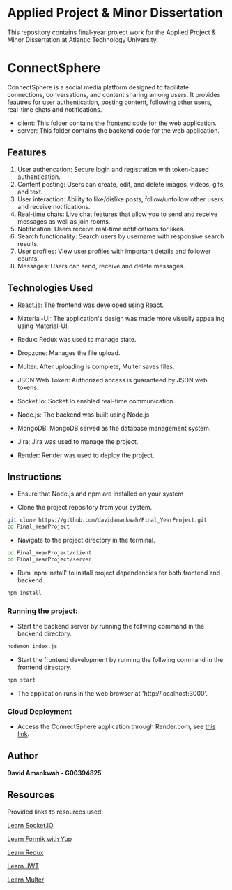 # Applied Project & Minor Dissertation
This repository contains final-year project work for the Applied Project & Minor Dissertation at Atlantic Technology University. 
# ConnectSphere
ConnectSphere is a social media platform designed to facilitate connections, conversations, and content sharing among users. It provides feautres for user authentication, posting content, following other users, real-time chats and notifications.

- client: This folder contains the frontend code for the web application.
- server: This folder contains the backend code for the web application.

<h2>Features </h2>

1. User authencation: Secure login and registration with token-based authentication.
2. Content posting: Users can create, edit, and delete images, videos, gifs, and text.
3. User interaction: Ability to like/dislike posts, follow/unfollow other users, and receive notifications. 
4. Real-time chats: Live chat features that allow you to send and receive messages as well as join rooms.
5. Notification: Users receive real-time notifications for likes.
6. Search functionality: Search users by username with responsive search results.
7. User profiles: View user profiles with important details and follower counts.
8. Messages: Users can send, receive and delete messages.


<h2>Technologies Used</h2>

* React.js: The frontend was developed using React.

* Material-UI: The application's design was made more visually appealing using Material-UI.

* Redux: Redux was used to manage state.

* Dropzone: Manages the file upload.

* Multer: After uploading is complete, Multer saves files.

* JSON Web Token: Authorized access is guaranteed by JSON web tokens.

* Socket.Io: Socket.Io enabled real-time communication.

* Node.js: The backend was built using Node.js

* MongoDB: MongoDB served as the database management system.

* Jira: Jira was used to manage the project.

* Render: Render was used to deploy the project.

<h2>Instructions</h2>

* Ensure that Node.js and npm are installed on your system

* Clone the project repository from your system.

```bash
git clone https://github.com/davidamankwah/Final_YearProject.git
cd Final_YearProject
```
* Navigate to the project directory in the terminal.

```bash
cd Final_YearProject/client
cd Final_YearProject/server
```
* Rum 'npm install' to install project dependencies for both frontend and backend.
 
 ```bash
npm install
```

<h3>Running the project: </h3>

* Start the backend server by running the follwing command in the backend directory. 

 ```bash
nodemon index.js
```

* Start the frontend development by running the follwing command in the frontend directory. 

 ```bash
npm start
```

* The application runs in the web browser at 'http://localhost:3000'.

<h3>Cloud Deployment</h3>

* Access the ConnectSphere application through Render.com, see [this link](https://frontend-dnnx.onrender.com/).

## Author
<b>David Amankwah - G00394825</b>

## Resources

Provided links to resources used:

[Learn Socket.IO](https://www.youtube.com/watch?v=djMy4QsPWiI)

[Learn Formik with Yup](https://www.youtube.com/watch?v=7Ophfq0lEAY&t=313s)

[Learn Redux](https://www.youtube.com/watch?v=5yEG6GhoJBs)

[Learn JWT](https://www.youtube.com/watch?v=KgXT63wPMPc)

[Learn Multer](https://www.youtube.com/watch?v=EVOFt8Its6I)